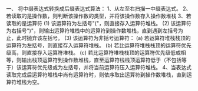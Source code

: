 一、 将中缀表达式转换成后缀表达式算法：
1、从左至右扫描一中缀表达式。
2、若读取的是操作数，则判断该操作数的类型，并将该操作数存入操作数堆栈
3、若读取的是运算符
  (1) 该运算符为左括号"("，则直接存入运算符堆栈。
  (2) 该运算符为右括号")"，则输出运算符堆栈中的运算符到操作数堆栈，直到遇到左括号为止，此时抛弃该左括号。
  (3) 该运算符为非括号运算符：
      (a) 若运算符堆栈栈顶的运算符为左括号，则直接存入运算符堆栈。
      (b) 若比运算符堆栈栈顶的运算符优先级高，则直接存入运算符堆栈。
      (c) 若比运算符堆栈栈顶的运算符优先级低或相等，则输出栈顶运算符到操作数堆栈，直至运算符栈栈顶运算符低于（不包括等于）该运算符优先级或为左括号，并将当前运算符压入运算符堆栈。
4、当表达式读取完成后运算符堆栈中尚有运算符时，则依序取出运算符到操作数堆栈，直到运算符堆栈为空。